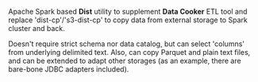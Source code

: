 Apache Spark based **Dist** utility to supplement **Data Cooker** ETL tool and replace 'dist-cp'/'s3-dist-cp' to copy data from external storage to Spark cluster and back.

Doesn't require strict schema nor data catalog, but can select 'columns' from underlying delimited text. Also, can copy Parquet and plain text files, and can be extended to adapt other storages (as an example, there are bare-bone JDBC adapters included).